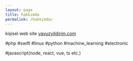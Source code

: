 ```yaml
---
layout: page
title: hakkımda
permalink: /hakkimda/
---
```


kişisel web site [yavuzyildirim.com](https://yavuzyildirim.com/)

#php #swift #linux #python #machine_learning #electronic 

#javascript(node, react, vue, ts etc.)